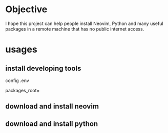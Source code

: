 
# Objective


I hope this project can help people install Neovim, Python and many useful packages in a remote machine that has no public internet access.


# usages

## install developing tools



config .env

packages_root= 


## download and install neovim

## download and install python

